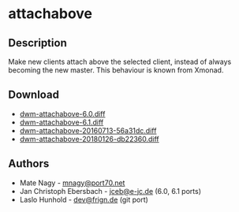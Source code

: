 attachabove
===========

Description
-----------
Make new clients attach above the selected client, instead of
always becoming the new master. This behaviour is known from Xmonad.

Download
--------
* [dwm-attachabove-6.0.diff](dwm-attachabove-6.0.diff)
* [dwm-attachabove-6.1.diff](dwm-attachabove-6.1.diff)
* [dwm-attachabove-20160713-56a31dc.diff](dwm-attachabove-20160713-56a31dc.diff)
* [dwm-attachabove-20180126-db22360.diff](dwm-attachabove-20180126-db22360.diff)

Authors
-------
* Mate Nagy - <mnagy@port70.net>
* Jan Christoph Ebersbach - <jceb@e-jc.de> (6.0, 6.1 ports)
* Laslo Hunhold - <dev@frign.de> (git port)
